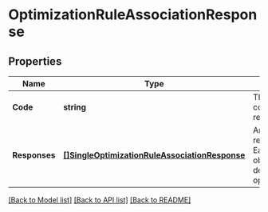 # OptimizationRuleAssociationResponse

## Properties
Name | Type | Description | Notes
------------ | ------------- | ------------- | -------------
**Code** | **string** | The HTTP status code of the response. | [optional] [default to null]
**Responses** | [**[]SingleOptimizationRuleAssociationResponse**](SingleOptimizationRuleAssociationResponse.md) | An array of response objects. Each response object has code, details and optimizationRuleId. | [optional] [default to null]

[[Back to Model list]](../README.md#documentation-for-models) [[Back to API list]](../README.md#documentation-for-api-endpoints) [[Back to README]](../README.md)


